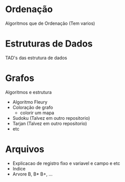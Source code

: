 # Ordenação
Algoritmos que de Ordenação (Tem varios)

# Estruturas de Dados
TAD's das estrutura de dados

# Grafos
Algoritmos e estrutura
- Algoritmo Fleury
- Coloração de grafo
  - colorir um mapa
- Sudoku (Talvez em outro repositorio)
- Tarjan (Talvez em outro repositorio)
- etc

# Arquivos
- Explicacao de registro fixo e variavel e campo e etc
- Indice
- Arvore B, B* B+, ...
